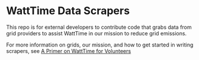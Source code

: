 # WattTime Data Scrapers

This repo is for external developers to contribute code that grabs data from grid providers to assist WattTime in our mission to reduce grid emissions.

For more information on grids, our mission, and how to get started in writing scrapers, see
[A Primer on WattTime for Volunteers](https://github.com/WattTime/watttime-infrastructure/wiki/A-Primer-on-WattTime-for-Volunteers)

